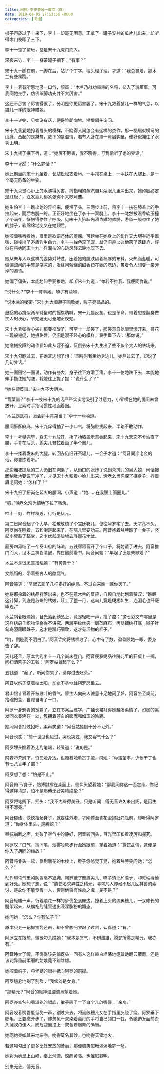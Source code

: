 ```yaml
---
title: 问棺-岁岁春风一度吹（四）
date: 2019-08-05 17:13:56 +0800
categories: [问棺]
---
```


梆子声敲过了十来下，李十一却毫无困意，正拿了一罐子安神的瓜片儿出来，却听得木门被叩了三下。

李十一道了请进，见是宋十九掩门而入。

深夜来访，李十一将茶罐子搁下：“有事？”

宋十九一脚在前，一脚在后，站了个丁字，埋头理了理，才道：“我总觉着，那木兰有些蹊跷。”

李十一若有所思地吸一口气，颔首：“木兰乃战功赫赫的名将，又入了魂策军，可我同她交手，仿佛拳脚功夫并不大厉害。”

这还不厉害？厉害得很了，分明是你更厉害罢了。宋十九敛着猫儿一样的气息，以猫儿一样的眼神瞄她。

李十一说完，见她没有话，便将脸朝向她，提提眉头询问。

宋十九最爱她拎着眉头的模样，不晓得人间怎会有这样的杰作，那一柄眉似横弯的山脉，凸起的是桀骜，敛下的是温情，若有人卧在那一弯眉钩里，便好似拥住了水秀山明。

宋十九抿了抿下唇，道：“她厉不厉害，我不晓得，可我偷听了她的梦话。”

李十一讶然：“什么梦话？”

她此刻面向宋十九坐着，长腿松松支着地，一手搭在桌上，一手扶在大腿上，是一个毫无防备的坐姿。

宋十九只觉心炉上的水沸得厉害，拇指粗的蒸汽自耳朵眼儿里冲出来，她的脸必定是红极了，连发丝儿都紧张得不大敢弯曲。

她生怕李十一瞧出她的异样来，便埋了头，三两步上前，将李十一扶在膝盖上的手拉起来，而后右腿一跨，正正好地坐在了李十一双腿上。李十一陡然被温香软玉撞了个满怀，怔愣得停住了呼吸，见宋十九抬起光滑白嫩的胳膊，游鱼一般勾住了她的脖子，软绵绵地交叉在她颈后。

她咬着嘴唇看她，眼里是欲语还休的羞赧，可跨坐在她身上的动作又大胆得近乎嚣张，碰撞出了矛盾的生命力。李十一眸色深了深，却仍旧是淡淡地落了落睫毛，好似在将她同宋十九一样漏拍的心跳风轻云静地压下去。

她从未与人以这样的姿势对峙过，压着她的肌肤隔着棉麻的布料，火热而温暖，可偏偏颈间的手臂是凉凉的，发丝间萦绕的甜香扫在她的腮边，带着令人想要一亲芳泽的邀请。

她偏了偏头，本能地伸手要推她，却听宋十九道：“你若不推我，我便同你说。”

“说什么？”李十一盯着她，嗓子有些哑。

“说木兰的秘密。”宋十九大着胆子回敬她，眸子亮晶晶的。

鼓槌的心跳似两军对垒时的摇旗呐喊，宋十九是反抗，也是革命，带着想要翻身做主人的决心，令她避无可避地正视她。

宋十九紧张得心尖儿都要掐酸了，可李十一却笑了，那笑意自她眼里漾开来，昙花一现般短促，她抿住唇，仍旧是漫不经心的模样，将手垂下去：“那你说。”

她缴械投降的动作都如此从容不迫，反倒令宋十九生出了些不似个大人的怯场来。

宋十九勾脖过去，在她耳边想了想：“回程时我坐她身边儿，她睡过去了，却说了几句梦话。”

她一面回忆一面说，动作有些大，身子往下方滑了滑，李十一怕她跌下去，本能地伸手揽住她的腰，将她往上提了提：“说什么了？”

“她在背菜谱。”宋十九不大明白。

“背菜谱？”李十一被宋十九的话严严实实地吸引了注意力，小臂横在她的腰间未曾放开，思索时手指习惯性地画着圈。

“木兰是武将，怎会梦中背菜谱？”李十一喃喃道。

腰间酥酥麻麻，宋十九痒得抽了一小口气，将胸腔提起来，半晌不敢动作。

李十一考量完毕，将宋十九放开，抬了抬膝盖示意她起来，宋十九恋恋不舍站直了腰，手背在后头，脚尖儿耷拉着画了半个圈儿。

李十一揉着发麻的大腿，转回去仍旧开茶罐儿，一会子才道：“阿音同涂老幺的话，你要拣着听。”

那边厢被提及的二人仍旧在剥栗子，从街口的张婶子说到茶摊儿的吴大娘，闲话搜肠刮肚地要说干净了，才见宋十九粉着小脸儿出来。涂老幺当先探了探身子，抖着眉毛问她：“怎样了？”

宋十九扭了扭尚在起火的腰间，小声道：“她……在我腰上画圈儿。”

“噫。”涂老幺难为情地下拉了嘴角。

咱十一姐，样样精通，行行是状元。

第二日阿音起了个大早，松散散梳了个宫廷卷儿，便往阿罗宅子去。天才亮不久，阿罗尚在睡着，五钱倒是起来了，在院儿里耍功夫。阿音抱着胳膊瞧了一会子，竖起小臂鼓了鼓掌，这才优哉游哉地去寻那花木兰。

厢房四周结了一个泰山府的阵法，五钱替阿音开了个口子，将她请了进去。阿音推门而入，见木兰神色清醒，靠在窗前看书，阿音问她：“早起了还是未歇着？”

木兰不是很愿意搭理她：“有何贵干？”

文绉绉的，带着些古人的酸腐气。

阿音笑道：“早起去拿了几样定好的绣品，不过白来瞧一瞧你罢了。”

她将那拎着的绣品抖落出来，也不在意木兰的反应，自顾自地比划着赞叹：“瞧瞧这针脚，到底是苏州的绣娘，赶工了整一月，这鸟儿竟是栩栩如生，连羽毛也纤毫毕现。”

木兰斜着眼瞟她，目光落到绣品上，竟是轻嗤一声，搭了腔：“这七彩文鸟哪里是这样绣的？织物便叠得不讲究，两层平纹丝夹一层苎麻布，再以铺绣打底，辫子针勾鸟羽同眼珠子，这才是精巧细致，这才有活物的样子。”

“哟，倒是我不明白了。”阿音含笑将绣样收了，心中有了数，盈盈顾她一眼，委身告了辞。

天儿还早，原本约的李十一几个尚未登门，阿音便将绣品往院儿里的石桌上一搁，问扫洒院子的五钱：“阿罗姑娘起了么？”

五钱道：“起了。听闻你来了，请你过去吃茶。”

阿音以绢子搭着挡太阳，却之不恭地往阿罗房里去。

君山银针冒着开枝散叶的香气，替主人向来人诚意十足地问了好，阿音坐至桌前，抬碗掀盖，自顾自噙了一口。

阿罗一身鸦青的宽袍子，立在书案后练字，广袖长裙衬得她越发柔情了，如墨的黑发同衣裳连在一处，簇拥着苍白的面庞和如玉的皓腕。

她同阿音打过招呼，柔声笑道：“阿音姑娘倒十分不见外。”

阿音也笑：“前一世见也见过，哭也哭过，我又客气什么？”

阿罗埋头瞧着游走的笔端，轻嗓道：“说的是。”

阿音将茶搁下，行至她身边，也随着她欣赏字迹，问她：“你这差事，少说干了也有七八百年了罢？”

阿罗想了想：“怕是不止。”

阿音俯下/身子，胳膊肘撑在桌面上，侧仰头望着她：“那我同你这一面之缘，你记得这样清楚，怕不是那傅无音美艳绝伦？”

阿罗将笔搁下，摇头：“我不大辨得美丑，只是听闻，傅无音许久未出阁，是因生得不漂亮。”

阿音郁结，怏怏抬起身子，就要往外走，才刚停至青花瓷抱肚花瓶前，却听得阿罗道：“你身体里头，是腾蛇？”

琴弦崩断之声，划破了空气中的静好，阿音转回头，目光里压抑着凌厉和探究。

阿罗叹了口气，搁下笔，烟雾般款步行至她跟前，望着她道：“腾蛇乱情，这便是你入了胡同的缘故？”

阿音将骨头一软，靠到雕花的木棱上，脖子悠悠晃了晃，抱着胳膊笑问她：“怎么？”

动作和语气里的防备毫不遮掩，阿罗蹙了蹙眉尖儿，嗓子清淡如温水，却熨帖得恰到好处。她想了想，说：“腾蛇渴求异性之精元，寻常凡人却经不起几回神兽的索讨，是故你不能专情一人，否则他将有性命之虞，是不是？”

阿音轻嗤一声，行着踏花一样的步伐坐到床边，撩着上头的流苏穗儿，一双修长的腿架起来，从旗袍的缝里透出浸淫脂粉的媚态。

她问她：“怎么？你有法子？”

原本只是一记揶揄的还击，却不曾想阿罗跟了过来，认真道：“有。”

阿罗立在跟前，微微勾头瞧她：“我本是冥气，不辨雌雄，腾蛇所需之精元，我亦有。”

阿音睁大了眼，不晓得该先惊讶头一回有人这样直白坦荡地邀请她翻云覆雨，还是该诧异面前柔弱的姑娘竟不辨雌雄。

她咬着绢子，将怀疑的眼神抵向阿罗的前襟。

阿罗尴尬地别了别脸：“我修的是女身。”

“那精元？”阿音的眼神湿漉漉地望着她。

阿罗亦直勾勾看进她的眼底，抬手碰了一下自个儿的嘴唇：“亲吻。”

阿音咬着嘴唇低低笑一声，别过头去，将流苏穗儿又在手指里头绕了绕。阿罗垂下睫毛，正要撤开步子，却忽见一双染着蔻丹的手将自己领口一拉，令她迫近面前歪头凝视的佳人，而后迎面撞上一双含着脂膏的嘴唇。

她同她突如其来地亲吻，吻得莫名其妙，也吻得天雷地火。

若这吻勾出了更多无处安放的绮丽，那便顺势酣畅淋漓地梦一场。

她将为她呈上山峰，奉上河流，惊醒黄昏，也催眠黎明。

别来无恙，傅无音。


